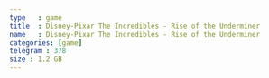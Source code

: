 ```yaml
---
type   : game
title  : Disney-Pixar The Incredibles - Rise of the Underminer
name   : Disney-Pixar The Incredibles - Rise of the Underminer
categories: [game]
telegram : 378
size : 1.2 GB
---
```



